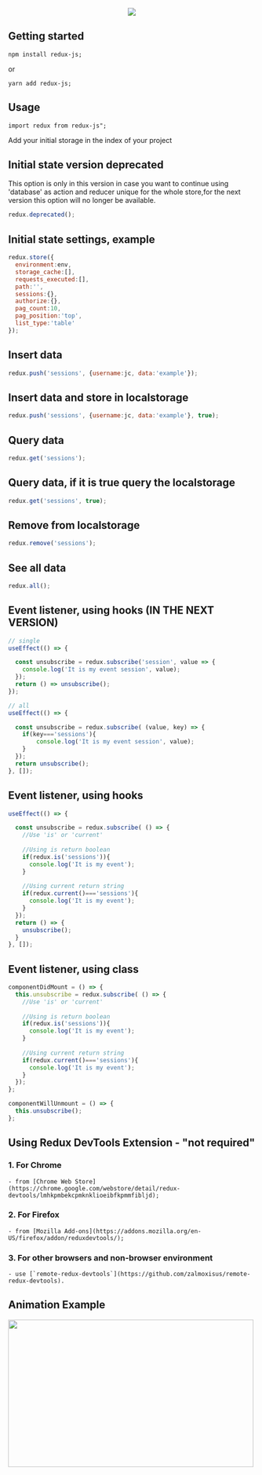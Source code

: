 <p align="center">
<img src="https://assets.cdnar.net/assets/public/qubit/app/_redux-js.jpg">
</p>

## Getting started

```
npm install redux-js;
```
or
```
yarn add redux-js;
```

## Usage
```
import redux from redux-js";
```
Add your initial storage in the index of your project

## Initial state version deprecated
This option is only in this version in case you want to continue using 'database' as action and reducer unique for the whole store,for the next version this option will no longer be available.

```jsx
redux.deprecated();
```

## Initial state settings, example
```jsx
redux.store({
  environment:env,
  storage_cache:[],
  requests_executed:[],
  path:'',
  sessions:{},
  authorize:{},
  pag_count:10, 
  pag_position:'top', 
  list_type:'table'
});
```

## Insert data

```jsx
redux.push('sessions', {username:jc, data:'example'});
```
## Insert data and store in localstorage 

```jsx
redux.push('sessions', {username:jc, data:'example'}, true);
```

## Query data

```jsx
redux.get('sessions');
```
## Query data, if it is true query the localstorage

```jsx
redux.get('sessions', true);
```
## Remove from localstorage

```jsx
redux.remove('sessions');
```

## See all data

```jsx
redux.all();
```

## Event listener, using hooks (IN THE NEXT VERSION)
```jsx
// single
useEffect(() => {

  const unsubscribe = redux.subscribe('session', value => {
    console.log('It is my event session', value);
  });
  return () => unsubscribe();
});

// all
useEffect(() => {

  const unsubscribe = redux.subscribe( (value, key) => {
    if(key==='sessions'){
        console.log('It is my event session', value);
    }
  });
  return unsubscribe();
}, []);
```

## Event listener, using hooks
```jsx
useEffect(() => {

  const unsubscribe = redux.subscribe( () => {
    //Use 'is' or 'current'
    
    //Using is return boolean
    if(redux.is('sessions')){
      console.log('It is my event');
    }
    
    //Using current return string
    if(redux.current()==='sessions'){
      console.log('It is my event');
    }
  });
  return () => {
    unsubscribe();
  }
}, []);
```
## Event listener, using class

```jsx
componentDidMount = () => {
  this.unsubscribe = redux.subscribe( () => {
    //Use 'is' or 'current'
    
    //Using is return boolean
    if(redux.is('sessions')){
      console.log('It is my event');
    }
    
    //Using current return string
    if(redux.current()==='sessions'){
      console.log('It is my event');
    }
  });
};

componentWillUnmount = () => {
  this.unsubscribe();
};
```

## Using Redux DevTools Extension - "not required"

### 1. For Chrome

```
- from [Chrome Web Store](https://chrome.google.com/webstore/detail/redux-devtools/lmhkpmbekcpmknklioeibfkpmmfibljd);
```
### 2. For Firefox
```
- from [Mozilla Add-ons](https://addons.mozilla.org/en-US/firefox/addon/reduxdevtools/);
```

### 3. For other browsers and non-browser environment
```
- use [`remote-redux-devtools`](https://github.com/zalmoxisus/remote-redux-devtools).
```

## Animation Example
<span align="center">
   <img src="https://assets.cdnar.net/assets/public/qubit/app/redux-js-example1.gif" width="500" height="300">
</span>
